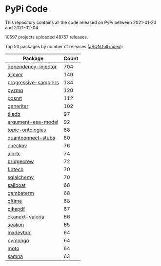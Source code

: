 # PyPi Code

This repository contains all the code released on PyPi between 2021-01-23 and 2021-02-04.

10597 projects uploaded 48757 releases. 

Top 50 packages by number of releases ([JSON full index](./index.json)):

| Package   | Count |
|-----------|-------|
| [dependency-injector](https://github.com/pypi-data/pypi-code-74/tree/import/dependency-injector) | 704 |
| [ailever](https://github.com/pypi-data/pypi-code-74/tree/import/ailever) | 149 |
| [progressive-samplers](https://github.com/pypi-data/pypi-code-74/tree/import/progressive-samplers) | 134 |
| [pyzmq](https://github.com/pypi-data/pypi-code-74/tree/import/pyzmq) | 120 |
| [ddsmt](https://github.com/pypi-data/pypi-code-74/tree/import/ddsmt) | 112 |
| [generiter](https://github.com/pypi-data/pypi-code-74/tree/import/generiter) | 102 |
| [tiledb](https://github.com/pypi-data/pypi-code-74/tree/import/tiledb) | 97 |
| [argument-esa-model](https://github.com/pypi-data/pypi-code-74/tree/import/argument-esa-model) | 92 |
| [topic-ontologies](https://github.com/pypi-data/pypi-code-74/tree/import/topic-ontologies) | 88 |
| [quantconnect-stubs](https://github.com/pypi-data/pypi-code-74/tree/import/quantconnect-stubs) | 80 |
| [checkov](https://github.com/pypi-data/pypi-code-74/tree/import/checkov) | 76 |
| [aiortc](https://github.com/pypi-data/pypi-code-74/tree/import/aiortc) | 74 |
| [bridgecrew](https://github.com/pypi-data/pypi-code-74/tree/import/bridgecrew) | 72 |
| [fintech](https://github.com/pypi-data/pypi-code-74/tree/import/fintech) | 70 |
| [sqlalchemy](https://github.com/pypi-data/pypi-code-74/tree/import/sqlalchemy) | 70 |
| [sailboat](https://github.com/pypi-data/pypi-code-74/tree/import/sailboat) | 68 |
| [gambaterm](https://github.com/pypi-data/pypi-code-74/tree/import/gambaterm) | 68 |
| [cftime](https://github.com/pypi-data/pypi-code-74/tree/import/cftime) | 68 |
| [pikepdf](https://github.com/pypi-data/pypi-code-74/tree/import/pikepdf) | 67 |
| [ckanext-valeria](https://github.com/pypi-data/pypi-code-74/tree/import/ckanext-valeria) | 66 |
| [sealion](https://github.com/pypi-data/pypi-code-74/tree/import/sealion) | 65 |
| [mxdevtool](https://github.com/pypi-data/pypi-code-74/tree/import/mxdevtool) | 64 |
| [pymongo](https://github.com/pypi-data/pypi-code-74/tree/import/pymongo) | 64 |
| [moto](https://github.com/pypi-data/pypi-code-74/tree/import/moto) | 64 |
| [samna](https://github.com/pypi-data/pypi-code-74/tree/import/samna) | 63 |
